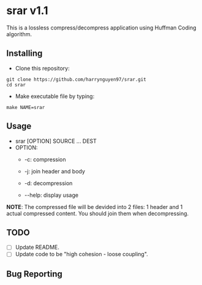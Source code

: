 # srar v1.1

This is a lossless compress/decompress application using Huffman Coding algorithm.

## Installing
- Clone this repository:
```
git clone https://github.com/harrynguyen97/srar.git
cd srar
```

- Make executable file by typing:
```
make NAME=srar
```

## Usage

  * srar [OPTION] SOURCE ... DEST
  * OPTION:
    * -c: compression
    * -j: join header and body
    * -d: decompression

    * --help: display usage

**NOTE**: The compressed file will be devided into 2 files: 1 header and 1 actual compressed content. You should join them when decompressing.

## TODO
- [ ] Update README.
- [ ] Update code to be "high cohesion - loose coupling".

## Bug Reporting 


